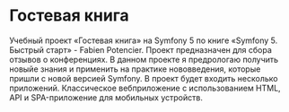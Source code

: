 # Гостевая книга
Учебный проект «Гостевая книга» на Symfony 5 по книге «Symfony 5. Быстрый старт» - Fabien Potencier.
Проект предназначен для сбора отзывов о конференциях. В данном проекте я предрологаю получить новыйе знания и применить на практике нововведения, которые пришли с новой версией Symfony. В проект будет входить несколько приложений. Классическое вебприложение с использованием HTML, API и SPA-приложение для мобильных устройств.

